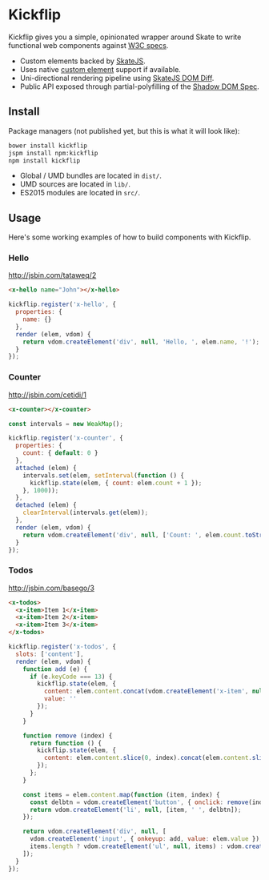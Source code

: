 # Kickflip

Kickflip gives you a simple, opinionated wrapper around Skate to write functional web components against [W3C specs](https://github.com/w3c/webcomponents).

- Custom elements backed by [SkateJS](https://github.com/skatejs/skatejs).
- Uses native [custom element](http://w3c.github.io/webcomponents/spec/custom/) support if available.
- Uni-directional rendering pipeline using [SkateJS DOM Diff](https://github.com/skatejs-dom-diff).
- Public API exposed through partial-polyfilling of the [Shadow DOM Spec](https://w3c.github.io/webcomponents/spec/shadow/).



## Install

Package managers (not published yet, but this is what it will look like):

```sh
bower install kickflip
jspm install npm:kickflip
npm install kickflip
```

- Global / UMD bundles are located in `dist/`.
- UMD sources are located in `lib/`.
- ES2015 modules are located in `src/`.



## Usage

Here's some working examples of how to build components with Kickflip.



### Hello

http://jsbin.com/tataweq/2

```html
<x-hello name="John"></x-hello>
```

```js
kickflip.register('x-hello', {
  properties: {
    name: {}
  },
  render (elem, vdom) {
    return vdom.createElement('div', null, 'Hello, ', elem.name, '!');
  }
});
```



### Counter

http://jsbin.com/cetidi/1

```html
<x-counter></x-counter>
```

```js
const intervals = new WeakMap();

kickflip.register('x-counter', {
  properties: {
    count: { default: 0 }
  },
  attached (elem) {
    intervals.set(elem, setInterval(function () {
      kickflip.state(elem, { count: elem.count + 1 });
    }, 1000));
  },
  detached (elem) {
    clearInterval(intervals.get(elem));
  },
  render (elem, vdom) {
    return vdom.createElement('div', null, ['Count: ', elem.count.toString()]);
  }
});
```



### Todos

http://jsbin.com/basego/3

```html
<x-todos>
  <x-item>Item 1</x-item>
  <x-item>Item 2</x-item>
  <x-item>Item 3</x-item>
</x-todos>
```

```js
kickflip.register('x-todos', {
  slots: ['content'],
  render (elem, vdom) {
    function add (e) {
      if (e.keyCode === 13) {
        kickflip.state(elem, {
          content: elem.content.concat(vdom.createElement('x-item', null, e.target.value)),
          value: ''
        });
      }
    }

    function remove (index) {
      return function () {
        kickflip.state(elem, {
          content: elem.content.slice(0, index).concat(elem.content.slice(index + 1))
        });
      };
    }

    const items = elem.content.map(function (item, index) {
      const delbtn = vdom.createElement('button', { onclick: remove(index) }, 'x');
      return vdom.createElement('li', null, [item, ' ', delbtn]);
    });

    return vdom.createElement('div', null, [
      vdom.createElement('input', { onkeyup: add, value: elem.value }),
      items.length ? vdom.createElement('ul', null, items) : vdom.createElement('p', null, 'There are no items.')
    ]);
  }
});
```
